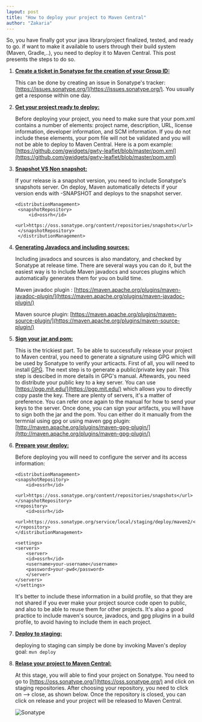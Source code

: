 ```yaml
---
layout: post
title: "How to deploy your project to Maven Central"
author: "Zakaria"
---
```



So, you have finally got your java library/project finalized, tested, and ready to go. if want to make it available to users through their build system (Maven, Gradle,..), you need to deploy it to Maven Central. This post presents the steps to do so. 

1. <ins>**Create a ticket in Sonatype for the creation of your Group ID:**<ins>

    This can be done by creating an issue in Sonatype's tracker: [https://issues.sonatype.org/](https://issues.sonatype.org/). You usually get a response within one day.

2. <ins>**Get your project ready to deploy:**<ins>

    Before deploying your project, you need to make sure that your pom.xml contains a number of elements: project name, description, URL, license information, developer information, and SCM information. If you do not include these elements, your pom file will not be validated and you will not be able to deploy to Maven Central. Here is a pom example: [https://github.com/gwidgets/gwty-leaflet/blob/master/pom.xml](https://github.com/gwidgets/gwty-leaflet/blob/master/pom.xml)

3. <ins>**Snapshot VS Non snapshot:**<ins>

    If your release is a snapshot version, you need to include Sonatype's snapshots server. On deploy, Maven automatically detects if your version ends with -SNAPSHOT and deploys to the snapshot server.

   ``` 
   <distributionManagement>
    <snapshotRepository>
        <id>ossrh</id>
        <url>https://oss.sonatype.org/content/repositories/snapshots</url>
    </snapshotRepository>
    </distributionManagement>
    ```

4. <ins>**Generating Javadocs and including sources:**<ins>

    Including javadocs and sources is also mandatory, and checked by Sonatype at release time. There are several ways you can do it, but the easiest way is to include Maven javadocs and sources plugins which automatically generates them for you on build time.

    Maven javadoc plugin : [https://maven.apache.org/plugins/maven-javadoc-plugin/](https://maven.apache.org/plugins/maven-javadoc-plugin/)

    Maven source plugin:  [https://maven.apache.org/plugins/maven-source-plugin/](https://maven.apache.org/plugins/maven-source-plugin/)

5. <ins>**Sign your jar and pom:**<ins>

    This is the trickiest part. To be able to successfully release your project to Maven central, you need to generate a signature using GPG which will be used by Sonatype to verify your articacts. First of all, you will need to install [GPG](https://www.gnupg.org/download/). The next step is to generate a public/private key pair. This step is descibed in more details in GPG's manual. Aftewards, you need to distribute your public key to a key server. You can use [https://pgp.mit.edu/](https://pgp.mit.edu/) which allows you to directly copy paste the key. There are plenty of servers, it's a matter of preference. You can refer once again to the manual for how to send your keys to the server. Once done, you can sign your artifacts, you will have to sign both the jar and the pom. You can either do it manually from the termnial using gpg or using maven gpg plugin: [http://maven.apache.org/plugins/maven-gpg-plugin/](http://maven.apache.org/plugins/maven-gpg-plugin/)

6. <ins>**Prepare your deploy:**<ins>

    Before deploying you will need to configure the server and its access information:

    ```
    <distributionManagement>
    <snapshotRepository>
        <id>ossrh</id>
        <url>https://oss.sonatype.org/content/repositories/snapshots</url>
    </snapshotRepository>
    <repository>
        <id>ossrh</id>
        <url>https://oss.sonatype.org/service/local/staging/deploy/maven2/</url>
    </repository>
    </distributionManagement>

    <settings>
    <servers>
        <server>
        <id>ossrh</id>
        <username>your-username</username>
        <password>your-pwd</password>
        </server>
    </servers>
    </settings>
    ```

    It's better to include these information in a build profile, so that they are not shared if you ever make your project source code open to public, and also to be able to reuse them for other projects.
    It's also a good practice to include maven's source, javadocs, and gpg plugins in a build profile, to avoid having to include them in each project.

7. <ins>**Deploy to staging:**<ins>

    deploying to staging can simply be done by invoking Maven's deploy goal: `mvn deploy`

8. <ins>**Relase your project to Maven Central:**<ins>

    At this stage, you will able to find your project on Sonatype. You need to go to [https://oss.sonatype.org/](https://oss.sonatype.org/) and click on staging repositories. After choosing your repository, you need to click on --> close, as shown below. Once the repository is closed, you can click on release and your project will be released to Maven Central. 

    ![Sonatype]({{site.url}}/assets/images/sonatype-release.png "Sonatype release")